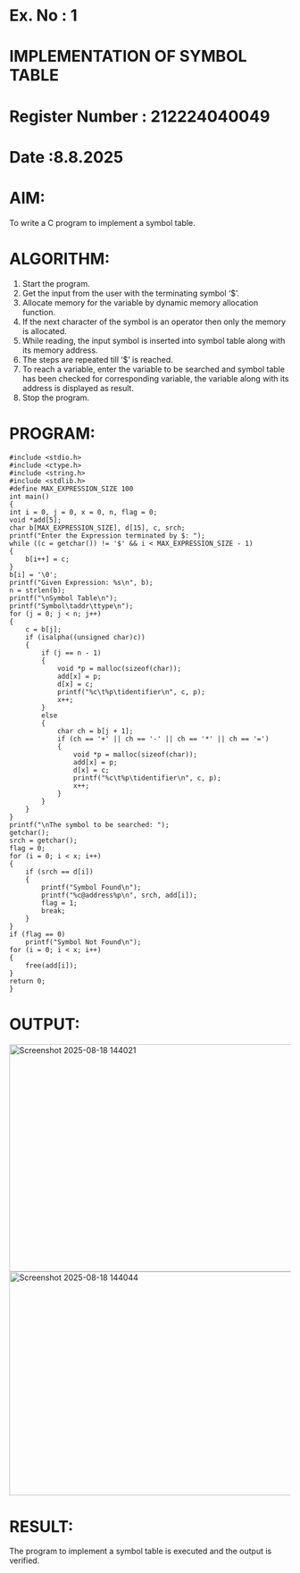 # Ex. No : 1

# IMPLEMENTATION OF SYMBOL TABLE

# Register Number : 212224040049

# Date :8.8.2025

# AIM:

To write a C program to implement a symbol table.

# ALGORITHM:

1. Start the program.
2. Get the input from the user with the terminating symbol ‘$’.
3. Allocate memory for the variable by dynamic memory allocation function.
4. If the next character of the symbol is an operator then only the memory is allocated.
5. While reading, the input symbol is inserted into symbol table along with its memory address.
6. The steps are repeated till ‘$’ is reached.
7. To reach a variable, enter the variable to be searched and symbol table has been checked for corresponding variable, the variable along with its address is displayed as result.
8. Stop the program.

# PROGRAM:
    #include <stdio.h>
    #include <ctype.h>
    #include <string.h>
    #include <stdlib.h>
    #define MAX_EXPRESSION_SIZE 100
    int main()
    {
    int i = 0, j = 0, x = 0, n, flag = 0;
    void *add[5]; 
    char b[MAX_EXPRESSION_SIZE], d[15], c, srch;
    printf("Enter the Expression terminated by $: ");
    while ((c = getchar()) != '$' && i < MAX_EXPRESSION_SIZE - 1)
    {
        b[i++] = c;
    }
    b[i] = '\0';
    printf("Given Expression: %s\n", b);
    n = strlen(b);
    printf("\nSymbol Table\n");
    printf("Symbol\taddr\ttype\n");
    for (j = 0; j < n; j++)
    {
        c = b[j];
        if (isalpha((unsigned char)c))
        {
            if (j == n - 1)
            {
                void *p = malloc(sizeof(char));
                add[x] = p;
                d[x] = c;
                printf("%c\t%p\tidentifier\n", c, p);
                x++;
            }
            else
            {
                char ch = b[j + 1];
                if (ch == '+' || ch == '-' || ch == '*' || ch == '=')
                {
                    void *p = malloc(sizeof(char));
                    add[x] = p;
                    d[x] = c;
                    printf("%c\t%p\tidentifier\n", c, p);
                    x++;
                }
            }
        }
    }
    printf("\nThe symbol to be searched: ");
    getchar();   
    srch = getchar();
    flag = 0;
    for (i = 0; i < x; i++) 
    {
        if (srch == d[i])
        {
            printf("Symbol Found\n");
            printf("%c@address%p\n", srch, add[i]);
            flag = 1;
            break;
        }
    }
    if (flag == 0)
        printf("Symbol Not Found\n");
    for (i = 0; i < x; i++)
    {
        free(add[i]);
    }
    return 0;
    }
# OUTPUT:

<img width="994" height="407" alt="Screenshot 2025-08-18 144021" src="https://github.com/user-attachments/assets/227795b4-0ab3-4810-8718-673eac0c07ba" />
<img width="1483" height="401" alt="Screenshot 2025-08-18 144044" src="https://github.com/user-attachments/assets/aef3235d-35ee-47e1-aff5-49ee01cb5a9f" />

# RESULT:

The program to implement a symbol table is executed and the output is verified.
